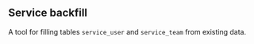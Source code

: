## Service backfill

A tool for filling tables `service_user` and `service_team` from existing data.

